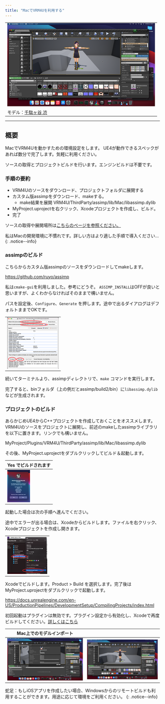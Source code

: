 ```yaml
---
title: "MacでVRM4Uを利用する"
---
```



||
|-|
|[![](./assets/images/small/03m_i2.png)](../assets/images/03m_i2.png)|
|モデル：[千駄ヶ谷 渋](https://hub.vroid.com/characters/675572020956181239/models/4479743608263344465)|


----

## 概要

MacでVRM4Uを動かすための環境設定をします。
UE4が動作できるスペックがあれば数分で完了します。気軽に利用ください。

ソースの取得とプロジェクトビルドを行います。エンジンビルドは不要です。

### 手順の要約

 - VRM4Uのソースをダウンロード、プロジェクトフォルダに展開する
 - カスタム版assimpをダウンロード、makeする。
     - make結果を展開 VRM4U/ThirdParty/assimp/lib/Mac/libassimp.dylib
 - MyProject.uprojectを右クリック、Xcodeプロジェクトを作成し、ビルド。
 - 完了

ソースの取得や展開場所は[こちらのページを参照ください。](../03_exe/)

私はMacの開発環境に不慣れです。詳しい方はより適した手順で導入ください…
{: .notice--info}

### assimpのビルド

こちらからカスタム版assimpのソースをダウンロードしてmakeします。

https://github.com/ruyo/assimp

私は`cmake-gui`を利用しました。参考にどうぞ。
`ASSIMP_INSTALL`はOFFが良いと思いますが、よくわからなければそのままで構いません。

パスを設定後、`Configure`、`Generate` を押します。途中で出るダイアログはデフォルトままでOKです。

||
|-|
|[![](./assets/images/small/03m_c1.png)](../assets/images/03m_c1.png)|

続いてターミナルより、assimpディレクトリで、`make` コマンドを実行します。

完了すると、binフォルダ（上の例だとassimp/build2/bin）に`libassimp.dylib` などが生成されます。

### プロジェクトのビルド

あらかじめUE4からC++プロジェクトを作成しておくことをオススメします。
VRM4Uのソースをプロジェクトに展開し、前述のmakeしたassimpライブラリを以下に置きます。リンクでも構いません。

MyProject/Plugins/VRM4U/ThirdParty/assimp/lib/Mac/libassimp.dylib


その後、MyProject.uprojectをダブルクリックしてビルド＆起動します。

|Yes でビルドされます|
|-|
|[![](./assets/images/small/03m_c3.png)](../assets/images/03m_c3.png)|

起動した場合は次の手順へ進んでください。

途中でエラーが出る場合は、Xcodeからビルドします。ファイルを右クリック、Xcodeプロジェクトを作成し開きます。

||
|-|
|[![](./assets/images/small/03m_c2.png)](../assets/images/03m_c2.png)|

Xcodeでビルドします。Product > Build を選択します。完了後はMyProject.uprojectをダブルクリックで起動します。

https://docs.unrealengine.com/en-US/ProductionPipelines/DevelopmentSetup/CompilingProjects/index.html


初回起動はプラグインは無効です。プラグイン設定から有効化し、Xcodeで再度ビルドしてください。[詳しくはこちら](../01_quick-start/)


|Mac上でのモデルインポート||
|-|-|
|[![](./assets/images/small/03m_i1.png)](../assets/images/03m_i1.png)|[![](./assets/images/small/03m_i2.png)](../assets/images/03m_i2.png)|

蛇足：もしiOSアプリを作成したい場合、Windowsからのリモートビルドも利用することができます。用途に応じて環境をご利用ください。
{: .notice--info}
